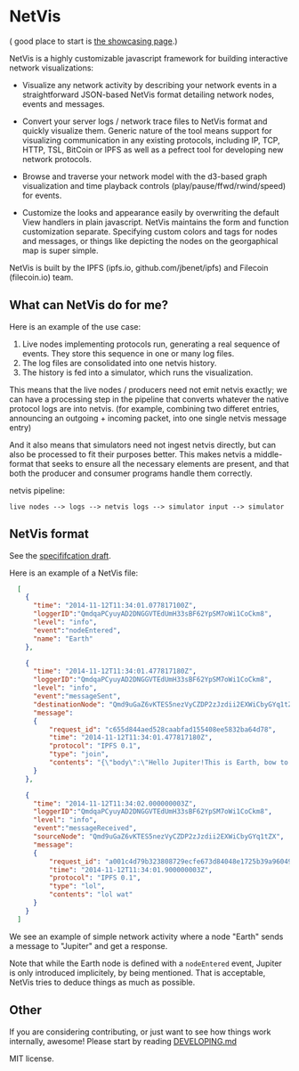 NetVis
======
( good place to start is [the showcasing page](http://dborzov.github.io/netvis).)

NetVis is a highly customizable javascript framework for building interactive network visualizations:

* Visualize any network activity by describing your network events in a straightforward JSON-based NetVis format detailing network nodes, events and messages. 

* Convert your server logs / network trace files to NetVis format and quickly visualize them.
Generic nature of the tool means support for visualizing communication in any existing protocols, including IP, TCP, HTTP, TSL, BitCoin or IPFS as well as a pefrect tool for  developing new network protocols. 

* Browse and traverse your network model with the d3-based graph visualization and time playback controls (play/pause/ffwd/rwind/speed) for events.

* Customize the looks and appearance easily by overwriting the default View handlers in plain javascript. NetVis maintains the form and function customization separate. Specifying custom colors and tags for nodes and messages, or things like depicting the nodes on the georgaphical map is super simple.


NetVis is built by the IPFS (ipfs.io, github.com/jbenet/ipfs) and Filecoin (filecoin.io) team. 

What can NetVis do for me?
-------------

Here is an example of the use case:

1. Live nodes implementing protocols run, generating a real sequence of events. They store this sequence in one or many log files. 
2. The log files are consolidated into one netvis history.
3. The history is fed into a simulator, which runs the visualization.

This means that the live nodes / producers need not emit netvis exactly; we can have a processing step in the pipeline that converts whatever the native protocol logs are into netvis. (for example, combining two differet entries, announcing an outgoing + incoming packet, into one single netvis message entry)

And it also means that simulators need not ingest netvis directly, but can also be processed to fit their purposes better. This makes netvis a middle-format that seeks to ensure all the necessary elements are present, and that both the producer and consumer programs handle them correctly.


netvis pipeline:

    live nodes --> logs --> netvis logs --> simulator input --> simulator



NetVis format
------------
See the [specififcation draft](netvis.md).

Here is an example of a NetVis file:

```json
  [
    {
      "time": "2014-11-12T11:34:01.077817100Z",
      "loggerID":"QmdqaPCyuyAD2DNGGVTEdUmH33sBF62YpSM7oWi1CoCkm8",
      "level": "info",
      "event":"nodeEntered",
      "name": "Earth"
    },

    {
      "time": "2014-11-12T11:34:01.477817180Z",
      "loggerID":"QmdqaPCyuyAD2DNGGVTEdUmH33sBF62YpSM7oWi1CoCkm8",
      "level": "info",
      "event":"messageSent",
      "destinationNode": "Qmd9uGaZ6vKTES5nezVyCZDP2zJzdii2EXWiCbyGYq1tZX",
      "message":
      {
          "request_id": "c655d844aed528caabfad155408ee5832ba64d78",
          "time": "2014-11-12T11:34:01.477817180Z",
          "protocol": "IPFS 0.1",
          "type": "join",
          "contents": "{\"body\":\"Hello Jupiter!This is Earth, bow to our might!\"}"
      }
    },

    {
      "time": "2014-11-12T11:34:02.000000003Z",
      "loggerID":"QmdqaPCyuyAD2DNGGVTEdUmH33sBF62YpSM7oWi1CoCkm8",
      "level": "info",
      "event":"messageReceived",
      "sourceNode": "Qmd9uGaZ6vKTES5nezVyCZDP2zJzdii2EXWiCbyGYq1tZX",
      "message":
      {
          "request_id": "a001c4d79b323808729ecfe673d84048e1725b39a96049dce2241dbd11d6abf9",
          "time": "2014-11-12T11:34:01.900000003Z",
          "protocol": "IPFS 0.1",
          "type": "lol",
          "contents": "lol wat"
      }
    }
  ]

```

We see an example of simple network activity where a node "Earth" sends a message to "Jupiter" and get a response. 

Note that while the Earth node is defined with a `nodeEntered` event, Jupiter is only introduced implicitely, by being mentioned. That is acceptable, NetVis tries to deduce things as much as possible. 


Other
----------------
If you are considering contributing, or just want to see how things work internally, awesome! Please start by reading [DEVELOPING.md](DEVELOPING.md)


MIT license.